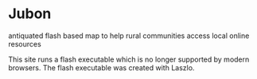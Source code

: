 # Jubon
antiquated flash based map to help rural communities access local online resources


This site runs a flash executable which is no longer supported by modern browsers.  The flash executable was created with Laszlo.
